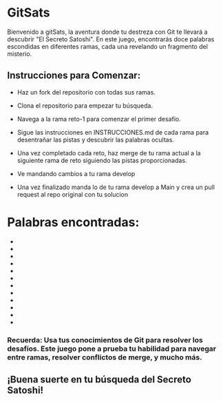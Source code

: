 # GitSats
Bienvenido a gitSats, la aventura donde tu destreza con Git te llevará a descubrir "El Secreto Satoshi". En este juego, encontrarás doce palabras escondidas en diferentes ramas, cada una revelando un fragmento del misterio.

## Instrucciones para Comenzar:

- Haz un fork del repositorio con todas sus ramas.

- Clona el repositorio para empezar tu búsqueda.

- Navega a la rama reto-1 para comenzar el primer desafío.

- Sigue las instrucciones en INSTRUCCIONES.md de cada rama para desentrañar las pistas y descubrir las palabras ocultas.

- Una vez completado cada reto, haz merge de tu rama actual a la siguiente rama de reto siguiendo las pistas proporcionadas.

- Ve mandando cambios a tu rama develop

- Una vez finalizado manda lo de tu rama develop a Main y crea un pull request al repo original con tu solucion

# Palabras encontradas:

- 
- 
- 
- 
- 
- 
- 
- 
- 
- 
- 
- 

### Recuerda: Usa tus conocimientos de Git para resolver los desafíos. Este juego pone a prueba tu habilidad para navegar entre ramas, resolver conflictos de merge, y mucho más.

## ¡Buena suerte en tu búsqueda del Secreto Satoshi!